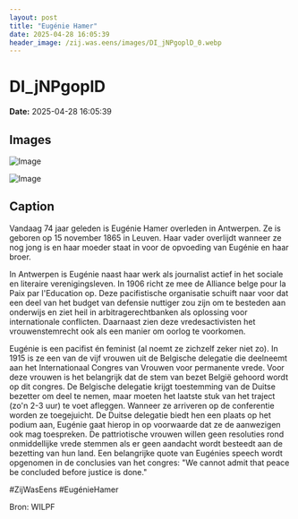 ```yaml
---
layout: post
title: "Eugénie Hamer"
date: 2025-04-28 16:05:39
header_image: /zij.was.eens/images/DI_jNPgoplD_0.webp
---
```


# DI_jNPgoplD

**Date:** 2025-04-28 16:05:39

## Images

![Image](/zij.was.eens/images/DI_jNPgoplD_0.webp)

![Image](/zij.was.eens/images/DI_jNPgoplD_1.webp)

## Caption

Vandaag 74 jaar geleden is Eugénie Hamer overleden in Antwerpen. Ze is geboren op 15 november 1865 in Leuven. Haar vader overlijdt wanneer ze nog jong is en haar moeder staat in voor de opvoeding van Eugénie en haar broer. 

In Antwerpen is Eugénie naast haar werk als journalist actief in het sociale en literaire verenigingsleven. In 1906 richt ze mee de Alliance belge pour la Paix par l'Education op. Deze pacifistische organisatie schuift naar voor dat een deel van het budget van defensie nuttiger zou zijn om te besteden aan onderwijs en ziet heil in arbitragerechtbanken als oplossing voor internationale conflicten. Daarnaast zien deze vredesactivisten het vrouwenstemrecht ook als een manier om oorlog te voorkomen.

Eugénie is een pacifist én feminist (al noemt ze zichzelf zeker niet zo). In 1915 is ze een van de vijf vrouwen uit de Belgische delegatie die deelneemt aan het Internationaal Congres van Vrouwen voor permanente vrede. Voor deze vrouwen is het belangrijk dat de stem van bezet België gehoord wordt op dit congres. De Belgische delegatie krijgt toestemming van de Duitse bezetter om deel te nemen, maar moeten het laatste stuk van het traject (zo'n 2-3 uur) te voet afleggen. Wanneer ze arriveren op de conferentie worden ze toegejuicht. De Duitse delegatie biedt hen een plaats op het podium aan, Eugénie gaat hierop in op voorwaarde dat ze de aanwezigen ook mag toespreken. De pattriotische vrouwen willen geen resoluties rond onmiddellijke vrede stemmen als er geen aandacht wordt besteedt aan de bezetting van hun land. Een belangrijke quote van Eugénies speech wordt opgenomen in de conclusies van het congres: "We cannot admit that peace be concluded before justice is done."

#ZijWasEens #EugénieHamer

Bron: WILPF

